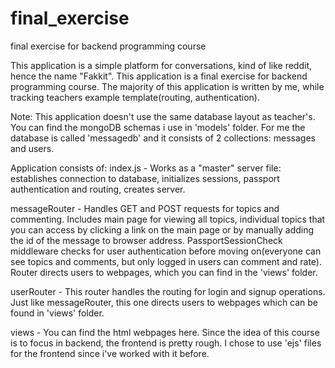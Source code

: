 # final_exercise

final exercise for backend programming course

This application is a simple platform for conversations, kind of like reddit, hence the name "Fakkit". This application is a final exercise for backend programming course. The majority of this application is written by me, while tracking teachers example template(routing, authentication).

Note: This application doesn't use the same database layout as teacher's. You can find the mongoDB schemas i use in 'models' folder. For me the database is called 'messagedb' and it consists of 2 collections: messages and users.

Application consists of:
index.js - Works as a "master" server file: establishes connection to database, initializes sessions, passport authentication and routing, creates server.

messageRouter - Handles GET and POST requests for topics and commenting. Includes main page for viewing all topics, individual topics that you can access by clicking a link on the main page or by manually adding the id of the message to browser address. PassportSessionCheck middleware checks for user authentication before moving on(everyone can see topics and comments, but only logged in users can comment and rate). Router directs users to webpages, which you can find in the 'views' folder.

userRouter - This router handles the routing for login and signup operations. Just like messageRouter, this one directs users to webpages which can be found in 'views' folder.

views - You can find the html webpages here. Since the idea of this course is to focus in backend, the frontend is pretty rough. I chose to use 'ejs' files for the frontend since i've worked with it before.
